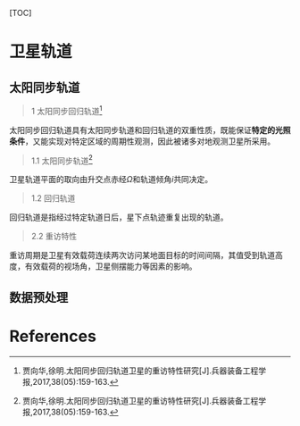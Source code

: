 [TOC]

# 卫星轨道  

## 太阳同步轨道  
> 1 太阳同步回归轨道[^贾向华, 2017]  

太阳同步回归轨道具有太阳同步轨道和回归轨道的双重性质，既能保证**特定的光照条件**，又能实现对特定区域的周期性观测，因此被诸多对地观测卫星所采用。

> 1.1 太阳同步轨道[^贾向华, 2017]  

卫星轨道平面的取向由升交点赤经$\Omega$和轨道倾角$i$共同决定。

> 1.2 回归轨道  

回归轨道是指经过特定轨道日后，星下点轨迹重复出现的轨道。  

> 2.2 重访特性  

重访周期是卫星有效载荷连续两次访问某地面目标的时间间隔，其值受到轨道高度，有效载荷的视场角，卫星侧摆能力等因素的影响。  

## 数据预处理  




# References  

[^贾向华, 2017]: 贾向华,徐明.太阳同步回归轨道卫星的重访特性研究[J].兵器装备工程学报,2017,38(05):159-163.